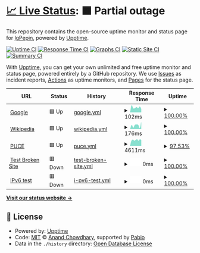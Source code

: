 # [📈 Live Status](https://lgPepin.github.io/Taller2CI-CD): <!--live status--> **🟧 Partial outage**

This repository contains the open-source uptime monitor and status page for [lgPepin](https://lgPepin.github.io/Taller2CI-CD), powered by [Upptime](https://github.com/upptime/upptime).

[![Uptime CI](https://github.com/lgPepin/Taller2CI-CD/workflows/Uptime%20CI/badge.svg)](https://github.com/lgPepin/Taller2CI-CD/actions?query=workflow%3A%22Uptime+CI%22)
[![Response Time CI](https://github.com/lgPepin/Taller2CI-CD/workflows/Response%20Time%20CI/badge.svg)](https://github.com/lgPepin/Taller2CI-CD/actions?query=workflow%3A%22Response+Time+CI%22)
[![Graphs CI](https://github.com/lgPepin/Taller2CI-CD/workflows/Graphs%20CI/badge.svg)](https://github.com/lgPepin/Taller2CI-CD/actions?query=workflow%3A%22Graphs+CI%22)
[![Static Site CI](https://github.com/lgPepin/Taller2CI-CD/workflows/Static%20Site%20CI/badge.svg)](https://github.com/lgPepin/Taller2CI-CD/actions?query=workflow%3A%22Static+Site+CI%22)
[![Summary CI](https://github.com/lgPepin/Taller2CI-CD/workflows/Summary%20CI/badge.svg)](https://github.com/lgPepin/Taller2CI-CD/actions?query=workflow%3A%22Summary+CI%22)

With [Upptime](https://upptime.js.org), you can get your own unlimited and free uptime monitor and status page, powered entirely by a GitHub repository. We use [Issues](https://github.com/lgPepin/Taller2CI-CD/issues) as incident reports, [Actions](https://github.com/lgPepin/Taller2CI-CD/actions) as uptime monitors, and [Pages](https://lgPepin.github.io/Taller2CI-CD) for the status page.

<!--start: status pages-->
<!-- This summary is generated by Upptime (https://github.com/upptime/upptime) -->
<!-- Do not edit this manually, your changes will be overwritten -->
<!-- prettier-ignore -->
| URL | Status | History | Response Time | Uptime |
| --- | ------ | ------- | ------------- | ------ |
| <img alt="" src="https://icons.duckduckgo.com/ip3/www.google.com.ico" height="13"> [Google](https://www.google.com) | 🟩 Up | [google.yml](https://github.com/lgPepin/Taller2CI-CD/commits/HEAD/history/google.yml) | <details><summary><img alt="Response time graph" src="./graphs/google/response-time-week.png" height="20"> 102ms</summary><br><a href="https://lgPepin.github.io/Taller2CI-CD/history/google"><img alt="Response time 112" src="https://img.shields.io/endpoint?url=https%3A%2F%2Fraw.githubusercontent.com%2FlgPepin%2FTaller2CI-CD%2FHEAD%2Fapi%2Fgoogle%2Fresponse-time.json"></a><br><a href="https://lgPepin.github.io/Taller2CI-CD/history/google"><img alt="24-hour response time 71" src="https://img.shields.io/endpoint?url=https%3A%2F%2Fraw.githubusercontent.com%2FlgPepin%2FTaller2CI-CD%2FHEAD%2Fapi%2Fgoogle%2Fresponse-time-day.json"></a><br><a href="https://lgPepin.github.io/Taller2CI-CD/history/google"><img alt="7-day response time 102" src="https://img.shields.io/endpoint?url=https%3A%2F%2Fraw.githubusercontent.com%2FlgPepin%2FTaller2CI-CD%2FHEAD%2Fapi%2Fgoogle%2Fresponse-time-week.json"></a><br><a href="https://lgPepin.github.io/Taller2CI-CD/history/google"><img alt="30-day response time 112" src="https://img.shields.io/endpoint?url=https%3A%2F%2Fraw.githubusercontent.com%2FlgPepin%2FTaller2CI-CD%2FHEAD%2Fapi%2Fgoogle%2Fresponse-time-month.json"></a><br><a href="https://lgPepin.github.io/Taller2CI-CD/history/google"><img alt="1-year response time 112" src="https://img.shields.io/endpoint?url=https%3A%2F%2Fraw.githubusercontent.com%2FlgPepin%2FTaller2CI-CD%2FHEAD%2Fapi%2Fgoogle%2Fresponse-time-year.json"></a></details> | <details><summary><a href="https://lgPepin.github.io/Taller2CI-CD/history/google">100.00%</a></summary><a href="https://lgPepin.github.io/Taller2CI-CD/history/google"><img alt="All-time uptime 100.00%" src="https://img.shields.io/endpoint?url=https%3A%2F%2Fraw.githubusercontent.com%2FlgPepin%2FTaller2CI-CD%2FHEAD%2Fapi%2Fgoogle%2Fuptime.json"></a><br><a href="https://lgPepin.github.io/Taller2CI-CD/history/google"><img alt="24-hour uptime 100.00%" src="https://img.shields.io/endpoint?url=https%3A%2F%2Fraw.githubusercontent.com%2FlgPepin%2FTaller2CI-CD%2FHEAD%2Fapi%2Fgoogle%2Fuptime-day.json"></a><br><a href="https://lgPepin.github.io/Taller2CI-CD/history/google"><img alt="7-day uptime 100.00%" src="https://img.shields.io/endpoint?url=https%3A%2F%2Fraw.githubusercontent.com%2FlgPepin%2FTaller2CI-CD%2FHEAD%2Fapi%2Fgoogle%2Fuptime-week.json"></a><br><a href="https://lgPepin.github.io/Taller2CI-CD/history/google"><img alt="30-day uptime 100.00%" src="https://img.shields.io/endpoint?url=https%3A%2F%2Fraw.githubusercontent.com%2FlgPepin%2FTaller2CI-CD%2FHEAD%2Fapi%2Fgoogle%2Fuptime-month.json"></a><br><a href="https://lgPepin.github.io/Taller2CI-CD/history/google"><img alt="1-year uptime 100.00%" src="https://img.shields.io/endpoint?url=https%3A%2F%2Fraw.githubusercontent.com%2FlgPepin%2FTaller2CI-CD%2FHEAD%2Fapi%2Fgoogle%2Fuptime-year.json"></a></details>
| <img alt="" src="https://icons.duckduckgo.com/ip3/en.wikipedia.org.ico" height="13"> [Wikipedia](https://en.wikipedia.org) | 🟩 Up | [wikipedia.yml](https://github.com/lgPepin/Taller2CI-CD/commits/HEAD/history/wikipedia.yml) | <details><summary><img alt="Response time graph" src="./graphs/wikipedia/response-time-week.png" height="20"> 176ms</summary><br><a href="https://lgPepin.github.io/Taller2CI-CD/history/wikipedia"><img alt="Response time 251" src="https://img.shields.io/endpoint?url=https%3A%2F%2Fraw.githubusercontent.com%2FlgPepin%2FTaller2CI-CD%2FHEAD%2Fapi%2Fwikipedia%2Fresponse-time.json"></a><br><a href="https://lgPepin.github.io/Taller2CI-CD/history/wikipedia"><img alt="24-hour response time 333" src="https://img.shields.io/endpoint?url=https%3A%2F%2Fraw.githubusercontent.com%2FlgPepin%2FTaller2CI-CD%2FHEAD%2Fapi%2Fwikipedia%2Fresponse-time-day.json"></a><br><a href="https://lgPepin.github.io/Taller2CI-CD/history/wikipedia"><img alt="7-day response time 176" src="https://img.shields.io/endpoint?url=https%3A%2F%2Fraw.githubusercontent.com%2FlgPepin%2FTaller2CI-CD%2FHEAD%2Fapi%2Fwikipedia%2Fresponse-time-week.json"></a><br><a href="https://lgPepin.github.io/Taller2CI-CD/history/wikipedia"><img alt="30-day response time 251" src="https://img.shields.io/endpoint?url=https%3A%2F%2Fraw.githubusercontent.com%2FlgPepin%2FTaller2CI-CD%2FHEAD%2Fapi%2Fwikipedia%2Fresponse-time-month.json"></a><br><a href="https://lgPepin.github.io/Taller2CI-CD/history/wikipedia"><img alt="1-year response time 251" src="https://img.shields.io/endpoint?url=https%3A%2F%2Fraw.githubusercontent.com%2FlgPepin%2FTaller2CI-CD%2FHEAD%2Fapi%2Fwikipedia%2Fresponse-time-year.json"></a></details> | <details><summary><a href="https://lgPepin.github.io/Taller2CI-CD/history/wikipedia">100.00%</a></summary><a href="https://lgPepin.github.io/Taller2CI-CD/history/wikipedia"><img alt="All-time uptime 100.00%" src="https://img.shields.io/endpoint?url=https%3A%2F%2Fraw.githubusercontent.com%2FlgPepin%2FTaller2CI-CD%2FHEAD%2Fapi%2Fwikipedia%2Fuptime.json"></a><br><a href="https://lgPepin.github.io/Taller2CI-CD/history/wikipedia"><img alt="24-hour uptime 100.00%" src="https://img.shields.io/endpoint?url=https%3A%2F%2Fraw.githubusercontent.com%2FlgPepin%2FTaller2CI-CD%2FHEAD%2Fapi%2Fwikipedia%2Fuptime-day.json"></a><br><a href="https://lgPepin.github.io/Taller2CI-CD/history/wikipedia"><img alt="7-day uptime 100.00%" src="https://img.shields.io/endpoint?url=https%3A%2F%2Fraw.githubusercontent.com%2FlgPepin%2FTaller2CI-CD%2FHEAD%2Fapi%2Fwikipedia%2Fuptime-week.json"></a><br><a href="https://lgPepin.github.io/Taller2CI-CD/history/wikipedia"><img alt="30-day uptime 100.00%" src="https://img.shields.io/endpoint?url=https%3A%2F%2Fraw.githubusercontent.com%2FlgPepin%2FTaller2CI-CD%2FHEAD%2Fapi%2Fwikipedia%2Fuptime-month.json"></a><br><a href="https://lgPepin.github.io/Taller2CI-CD/history/wikipedia"><img alt="1-year uptime 100.00%" src="https://img.shields.io/endpoint?url=https%3A%2F%2Fraw.githubusercontent.com%2FlgPepin%2FTaller2CI-CD%2FHEAD%2Fapi%2Fwikipedia%2Fuptime-year.json"></a></details>
| <img alt="" src="https://icons.duckduckgo.com/ip3/www.puce.edu.ec.ico" height="13"> [PUCE](https://www.puce.edu.ec/) | 🟩 Up | [puce.yml](https://github.com/lgPepin/Taller2CI-CD/commits/HEAD/history/puce.yml) | <details><summary><img alt="Response time graph" src="./graphs/puce/response-time-week.png" height="20"> 4611ms</summary><br><a href="https://lgPepin.github.io/Taller2CI-CD/history/puce"><img alt="Response time 4702" src="https://img.shields.io/endpoint?url=https%3A%2F%2Fraw.githubusercontent.com%2FlgPepin%2FTaller2CI-CD%2FHEAD%2Fapi%2Fpuce%2Fresponse-time.json"></a><br><a href="https://lgPepin.github.io/Taller2CI-CD/history/puce"><img alt="24-hour response time 4653" src="https://img.shields.io/endpoint?url=https%3A%2F%2Fraw.githubusercontent.com%2FlgPepin%2FTaller2CI-CD%2FHEAD%2Fapi%2Fpuce%2Fresponse-time-day.json"></a><br><a href="https://lgPepin.github.io/Taller2CI-CD/history/puce"><img alt="7-day response time 4611" src="https://img.shields.io/endpoint?url=https%3A%2F%2Fraw.githubusercontent.com%2FlgPepin%2FTaller2CI-CD%2FHEAD%2Fapi%2Fpuce%2Fresponse-time-week.json"></a><br><a href="https://lgPepin.github.io/Taller2CI-CD/history/puce"><img alt="30-day response time 4702" src="https://img.shields.io/endpoint?url=https%3A%2F%2Fraw.githubusercontent.com%2FlgPepin%2FTaller2CI-CD%2FHEAD%2Fapi%2Fpuce%2Fresponse-time-month.json"></a><br><a href="https://lgPepin.github.io/Taller2CI-CD/history/puce"><img alt="1-year response time 4702" src="https://img.shields.io/endpoint?url=https%3A%2F%2Fraw.githubusercontent.com%2FlgPepin%2FTaller2CI-CD%2FHEAD%2Fapi%2Fpuce%2Fresponse-time-year.json"></a></details> | <details><summary><a href="https://lgPepin.github.io/Taller2CI-CD/history/puce">97.53%</a></summary><a href="https://lgPepin.github.io/Taller2CI-CD/history/puce"><img alt="All-time uptime 99.27%" src="https://img.shields.io/endpoint?url=https%3A%2F%2Fraw.githubusercontent.com%2FlgPepin%2FTaller2CI-CD%2FHEAD%2Fapi%2Fpuce%2Fuptime.json"></a><br><a href="https://lgPepin.github.io/Taller2CI-CD/history/puce"><img alt="24-hour uptime 100.00%" src="https://img.shields.io/endpoint?url=https%3A%2F%2Fraw.githubusercontent.com%2FlgPepin%2FTaller2CI-CD%2FHEAD%2Fapi%2Fpuce%2Fuptime-day.json"></a><br><a href="https://lgPepin.github.io/Taller2CI-CD/history/puce"><img alt="7-day uptime 97.53%" src="https://img.shields.io/endpoint?url=https%3A%2F%2Fraw.githubusercontent.com%2FlgPepin%2FTaller2CI-CD%2FHEAD%2Fapi%2Fpuce%2Fuptime-week.json"></a><br><a href="https://lgPepin.github.io/Taller2CI-CD/history/puce"><img alt="30-day uptime 99.27%" src="https://img.shields.io/endpoint?url=https%3A%2F%2Fraw.githubusercontent.com%2FlgPepin%2FTaller2CI-CD%2FHEAD%2Fapi%2Fpuce%2Fuptime-month.json"></a><br><a href="https://lgPepin.github.io/Taller2CI-CD/history/puce"><img alt="1-year uptime 99.27%" src="https://img.shields.io/endpoint?url=https%3A%2F%2Fraw.githubusercontent.com%2FlgPepin%2FTaller2CI-CD%2FHEAD%2Fapi%2Fpuce%2Fuptime-year.json"></a></details>
| <img alt="" src="https://icons.duckduckgo.com/ip3/thissitedoesnotexist.koj.co.ico" height="13"> [Test Broken Site](https://thissitedoesnotexist.koj.co) | 🟥 Down | [test-broken-site.yml](https://github.com/lgPepin/Taller2CI-CD/commits/HEAD/history/test-broken-site.yml) | <details><summary><img alt="Response time graph" src="./graphs/test-broken-site/response-time-week.png" height="20"> 0ms</summary><br><a href="https://lgPepin.github.io/Taller2CI-CD/history/test-broken-site"><img alt="Response time 0" src="https://img.shields.io/endpoint?url=https%3A%2F%2Fraw.githubusercontent.com%2FlgPepin%2FTaller2CI-CD%2FHEAD%2Fapi%2Ftest-broken-site%2Fresponse-time.json"></a><br><a href="https://lgPepin.github.io/Taller2CI-CD/history/test-broken-site"><img alt="24-hour response time 0" src="https://img.shields.io/endpoint?url=https%3A%2F%2Fraw.githubusercontent.com%2FlgPepin%2FTaller2CI-CD%2FHEAD%2Fapi%2Ftest-broken-site%2Fresponse-time-day.json"></a><br><a href="https://lgPepin.github.io/Taller2CI-CD/history/test-broken-site"><img alt="7-day response time 0" src="https://img.shields.io/endpoint?url=https%3A%2F%2Fraw.githubusercontent.com%2FlgPepin%2FTaller2CI-CD%2FHEAD%2Fapi%2Ftest-broken-site%2Fresponse-time-week.json"></a><br><a href="https://lgPepin.github.io/Taller2CI-CD/history/test-broken-site"><img alt="30-day response time 0" src="https://img.shields.io/endpoint?url=https%3A%2F%2Fraw.githubusercontent.com%2FlgPepin%2FTaller2CI-CD%2FHEAD%2Fapi%2Ftest-broken-site%2Fresponse-time-month.json"></a><br><a href="https://lgPepin.github.io/Taller2CI-CD/history/test-broken-site"><img alt="1-year response time 0" src="https://img.shields.io/endpoint?url=https%3A%2F%2Fraw.githubusercontent.com%2FlgPepin%2FTaller2CI-CD%2FHEAD%2Fapi%2Ftest-broken-site%2Fresponse-time-year.json"></a></details> | <details><summary><a href="https://lgPepin.github.io/Taller2CI-CD/history/test-broken-site">100.00%</a></summary><a href="https://lgPepin.github.io/Taller2CI-CD/history/test-broken-site"><img alt="All-time uptime 100.00%" src="https://img.shields.io/endpoint?url=https%3A%2F%2Fraw.githubusercontent.com%2FlgPepin%2FTaller2CI-CD%2FHEAD%2Fapi%2Ftest-broken-site%2Fuptime.json"></a><br><a href="https://lgPepin.github.io/Taller2CI-CD/history/test-broken-site"><img alt="24-hour uptime 100.00%" src="https://img.shields.io/endpoint?url=https%3A%2F%2Fraw.githubusercontent.com%2FlgPepin%2FTaller2CI-CD%2FHEAD%2Fapi%2Ftest-broken-site%2Fuptime-day.json"></a><br><a href="https://lgPepin.github.io/Taller2CI-CD/history/test-broken-site"><img alt="7-day uptime 100.00%" src="https://img.shields.io/endpoint?url=https%3A%2F%2Fraw.githubusercontent.com%2FlgPepin%2FTaller2CI-CD%2FHEAD%2Fapi%2Ftest-broken-site%2Fuptime-week.json"></a><br><a href="https://lgPepin.github.io/Taller2CI-CD/history/test-broken-site"><img alt="30-day uptime 100.00%" src="https://img.shields.io/endpoint?url=https%3A%2F%2Fraw.githubusercontent.com%2FlgPepin%2FTaller2CI-CD%2FHEAD%2Fapi%2Ftest-broken-site%2Fuptime-month.json"></a><br><a href="https://lgPepin.github.io/Taller2CI-CD/history/test-broken-site"><img alt="1-year uptime 100.00%" src="https://img.shields.io/endpoint?url=https%3A%2F%2Fraw.githubusercontent.com%2FlgPepin%2FTaller2CI-CD%2FHEAD%2Fapi%2Ftest-broken-site%2Fuptime-year.json"></a></details>
| <img alt="" src="https://icons.duckduckgo.com/ip3/null.ico" height="13"> [IPv6 test](forwardemail.net) | 🟥 Down | [i-pv6-test.yml](https://github.com/lgPepin/Taller2CI-CD/commits/HEAD/history/i-pv6-test.yml) | <details><summary><img alt="Response time graph" src="./graphs/i-pv6-test/response-time-week.png" height="20"> 0ms</summary><br><a href="https://lgPepin.github.io/Taller2CI-CD/history/i-pv6-test"><img alt="Response time 0" src="https://img.shields.io/endpoint?url=https%3A%2F%2Fraw.githubusercontent.com%2FlgPepin%2FTaller2CI-CD%2FHEAD%2Fapi%2Fi-pv6-test%2Fresponse-time.json"></a><br><a href="https://lgPepin.github.io/Taller2CI-CD/history/i-pv6-test"><img alt="24-hour response time 0" src="https://img.shields.io/endpoint?url=https%3A%2F%2Fraw.githubusercontent.com%2FlgPepin%2FTaller2CI-CD%2FHEAD%2Fapi%2Fi-pv6-test%2Fresponse-time-day.json"></a><br><a href="https://lgPepin.github.io/Taller2CI-CD/history/i-pv6-test"><img alt="7-day response time 0" src="https://img.shields.io/endpoint?url=https%3A%2F%2Fraw.githubusercontent.com%2FlgPepin%2FTaller2CI-CD%2FHEAD%2Fapi%2Fi-pv6-test%2Fresponse-time-week.json"></a><br><a href="https://lgPepin.github.io/Taller2CI-CD/history/i-pv6-test"><img alt="30-day response time 0" src="https://img.shields.io/endpoint?url=https%3A%2F%2Fraw.githubusercontent.com%2FlgPepin%2FTaller2CI-CD%2FHEAD%2Fapi%2Fi-pv6-test%2Fresponse-time-month.json"></a><br><a href="https://lgPepin.github.io/Taller2CI-CD/history/i-pv6-test"><img alt="1-year response time 0" src="https://img.shields.io/endpoint?url=https%3A%2F%2Fraw.githubusercontent.com%2FlgPepin%2FTaller2CI-CD%2FHEAD%2Fapi%2Fi-pv6-test%2Fresponse-time-year.json"></a></details> | <details><summary><a href="https://lgPepin.github.io/Taller2CI-CD/history/i-pv6-test">100.00%</a></summary><a href="https://lgPepin.github.io/Taller2CI-CD/history/i-pv6-test"><img alt="All-time uptime 100.00%" src="https://img.shields.io/endpoint?url=https%3A%2F%2Fraw.githubusercontent.com%2FlgPepin%2FTaller2CI-CD%2FHEAD%2Fapi%2Fi-pv6-test%2Fuptime.json"></a><br><a href="https://lgPepin.github.io/Taller2CI-CD/history/i-pv6-test"><img alt="24-hour uptime 100.00%" src="https://img.shields.io/endpoint?url=https%3A%2F%2Fraw.githubusercontent.com%2FlgPepin%2FTaller2CI-CD%2FHEAD%2Fapi%2Fi-pv6-test%2Fuptime-day.json"></a><br><a href="https://lgPepin.github.io/Taller2CI-CD/history/i-pv6-test"><img alt="7-day uptime 100.00%" src="https://img.shields.io/endpoint?url=https%3A%2F%2Fraw.githubusercontent.com%2FlgPepin%2FTaller2CI-CD%2FHEAD%2Fapi%2Fi-pv6-test%2Fuptime-week.json"></a><br><a href="https://lgPepin.github.io/Taller2CI-CD/history/i-pv6-test"><img alt="30-day uptime 100.00%" src="https://img.shields.io/endpoint?url=https%3A%2F%2Fraw.githubusercontent.com%2FlgPepin%2FTaller2CI-CD%2FHEAD%2Fapi%2Fi-pv6-test%2Fuptime-month.json"></a><br><a href="https://lgPepin.github.io/Taller2CI-CD/history/i-pv6-test"><img alt="1-year uptime 100.00%" src="https://img.shields.io/endpoint?url=https%3A%2F%2Fraw.githubusercontent.com%2FlgPepin%2FTaller2CI-CD%2FHEAD%2Fapi%2Fi-pv6-test%2Fuptime-year.json"></a></details>

<!--end: status pages-->

[**Visit our status website →**](https://lgPepin.github.io/Taller2CI-CD)

## 📄 License

- Powered by: [Upptime](https://github.com/upptime/upptime)
- Code: [MIT](./LICENSE) © [Anand Chowdhary](https://anandchowdhary.com), supported by [Pabio](https://pabio.com)
- Data in the `./history` directory: [Open Database License](https://opendatacommons.org/licenses/odbl/1-0/)
